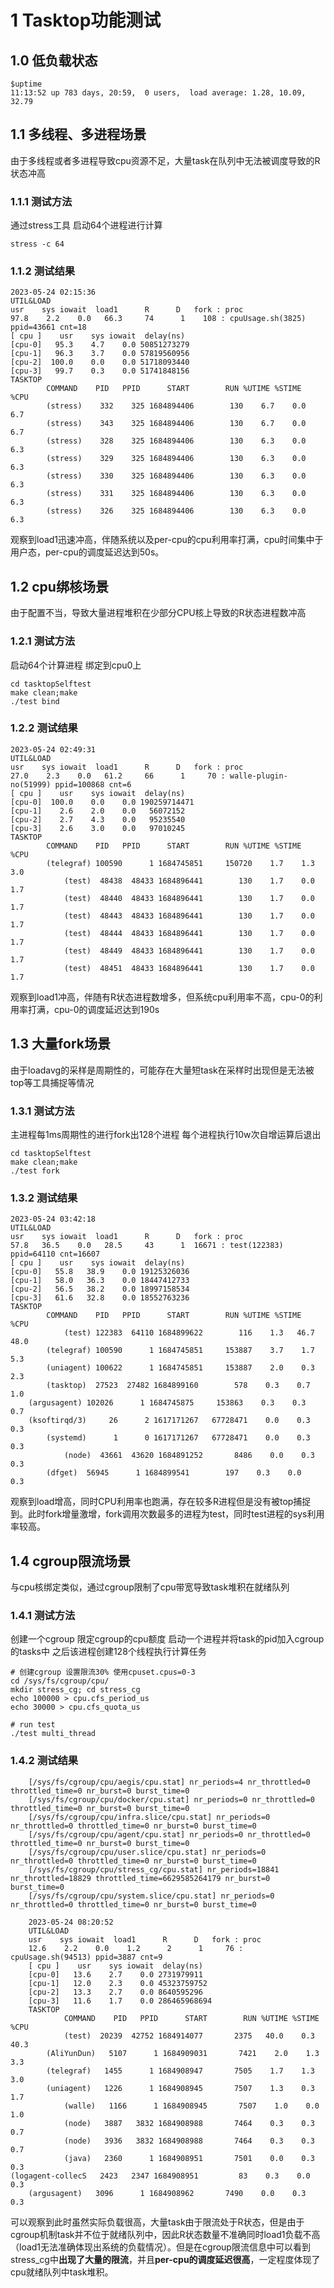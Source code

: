 # 1 Tasktop功能测试
## 1.0 低负载状态

    $uptime
    11:13:52 up 783 days, 20:59,  0 users,  load average: 1.28, 10.09, 32.79

## 1.1 多线程、多进程场景
由于多线程或者多进程导致cpu资源不足，大量task在队列中无法被调度导致的R状态冲高
### 1.1.1 测试方法
通过stress工具 启动64个进程进行计算

    stress -c 64

### 1.1.2 测试结果
    2023-05-24 02:15:36
    UTIL&LOAD
    usr    sys iowait  load1      R      D   fork : proc 
    97.8    2.2    0.0   66.3     74      1    108 : cpuUsage.sh(3825) ppid=43661 cnt=18 
    [ cpu ]    usr    sys iowait  delay(ns)
    [cpu-0]   95.3    4.7    0.0 50851273279
    [cpu-1]   96.3    3.7    0.0 57819560956
    [cpu-2]  100.0    0.0    0.0 51718093440
    [cpu-3]   99.7    0.3    0.0 51741848156
    TASKTOP
            COMMAND    PID   PPID      START        RUN %UTIME %STIME   %CPU
            (stress)    332    325 1684894406        130    6.7    0.0    6.7
            (stress)    343    325 1684894406        130    6.7    0.0    6.7
            (stress)    328    325 1684894406        130    6.3    0.0    6.3
            (stress)    329    325 1684894406        130    6.3    0.0    6.3
            (stress)    330    325 1684894406        130    6.3    0.0    6.3
            (stress)    331    325 1684894406        130    6.3    0.0    6.3
            (stress)    326    325 1684894406        130    6.3    0.0    6.3

观察到load1迅速冲高，伴随系统以及per-cpu的cpu利用率打满，cpu时间集中于用户态，per-cpu的调度延迟达到50s。

## 1.2 cpu绑核场景
由于配置不当，导致大量进程堆积在少部分CPU核上导致的R状态进程数冲高
### 1.2.1 测试方法
启动64个计算进程 绑定到cpu0上

    cd tasktopSelftest
    make clean;make
    ./test bind
### 1.2.2 测试结果
    2023-05-24 02:49:31
    UTIL&LOAD
    usr    sys iowait  load1      R      D   fork : proc 
    27.0    2.3    0.0   61.2     66      1     70 : walle-plugin-no(51999) ppid=100868 cnt=6 
    [ cpu ]    usr    sys iowait  delay(ns)
    [cpu-0]  100.0    0.0    0.0 190259714471
    [cpu-1]    2.6    2.0    0.0   56072152
    [cpu-2]    2.7    4.3    0.0   95235540
    [cpu-3]    2.6    3.0    0.0   97010245
    TASKTOP
            COMMAND    PID   PPID      START        RUN %UTIME %STIME   %CPU
            (telegraf) 100590      1 1684745851     150720    1.7    1.3    3.0
                (test)  48438  48433 1684896441        130    1.7    0.0    1.7
                (test)  48440  48433 1684896441        130    1.7    0.0    1.7
                (test)  48443  48433 1684896441        130    1.7    0.0    1.7
                (test)  48444  48433 1684896441        130    1.7    0.0    1.7
                (test)  48449  48433 1684896441        130    1.7    0.0    1.7
                (test)  48451  48433 1684896441        130    1.7    0.0    1.7
观察到load1冲高，伴随有R状态进程数增多，但系统cpu利用率不高，cpu-0的利用率打满，cpu-0的调度延迟达到190s
## 1.3 大量fork场景
由于loadavg的采样是周期性的，可能存在大量短task在采样时出现但是无法被top等工具捕捉等情况
### 1.3.1 测试方法
主进程每1ms周期性的进行fork出128个进程 每个进程执行10w次自增运算后退出

    cd tasktopSelftest
    make clean;make
    ./test fork
### 1.3.2 测试结果

    2023-05-24 03:42:18
    UTIL&LOAD
    usr    sys iowait  load1      R      D   fork : proc 
    57.8   36.5    0.0   28.5     43      1  16671 : test(122383) ppid=64110 cnt=16607 
    [ cpu ]    usr    sys iowait  delay(ns)
    [cpu-0]   55.8   38.9    0.0 19125326036
    [cpu-1]   58.0   36.3    0.0 18447412733
    [cpu-2]   56.5   38.2    0.0 18997158534
    [cpu-3]   61.6   32.8    0.0 18552763236
    TASKTOP
            COMMAND    PID   PPID      START        RUN %UTIME %STIME   %CPU
                (test) 122383  64110 1684899622        116    1.3   46.7   48.0
            (telegraf) 100590      1 1684745851     153887    3.7    1.7    5.3
            (uniagent) 100622      1 1684745851     153887    2.0    0.3    2.3
            (tasktop)  27523  27482 1684899160        578    0.3    0.7    1.0
        (argusagent) 102026      1 1684745875     153863    0.3    0.3    0.7
        (ksoftirqd/3)     26      2 1617171267   67728471    0.0    0.3    0.3
            (systemd)      1      0 1617171267   67728471    0.0    0.3    0.3
                (node)  43661  43620 1684891252       8486    0.0    0.3    0.3
            (dfget)  56945      1 1684899541        197    0.3    0.0    0.3

观察到load增高，同时CPU利用率也跑满，存在较多R进程但是没有被top捕捉到。此时fork增量激增，fork调用次数最多的进程为test，同时test进程的sys利用率较高。
## 1.4 cgroup限流场景
与cpu核绑定类似，通过cgroup限制了cpu带宽导致task堆积在就绪队列
### 1.4.1 测试方法
创建一个cgroup 限定cgroup的cpu额度 启动一个进程并将task的pid加入cgroup的tasks中 之后该进程创建128个线程执行计算任务

    # 创建cgroup 设置限流30% 使用cpuset.cpus=0-3 
    cd /sys/fs/cgroup/cpu/
    mkdir stress_cg; cd stress_cg
    echo 100000 > cpu.cfs_period_us
    echo 30000 > cpu.cfs_quota_us

    # run test
    ./test multi_thread

### 1.4.2 测试结果

        [/sys/fs/cgroup/cpu/aegis/cpu.stat] nr_periods=4 nr_throttled=0 throttled_time=0 nr_burst=0 burst_time=0
        [/sys/fs/cgroup/cpu/docker/cpu.stat] nr_periods=0 nr_throttled=0 throttled_time=0 nr_burst=0 burst_time=0
        [/sys/fs/cgroup/cpu/infra.slice/cpu.stat] nr_periods=0 nr_throttled=0 throttled_time=0 nr_burst=0 burst_time=0
        [/sys/fs/cgroup/cpu/agent/cpu.stat] nr_periods=0 nr_throttled=0 throttled_time=0 nr_burst=0 burst_time=0
        [/sys/fs/cgroup/cpu/user.slice/cpu.stat] nr_periods=0 nr_throttled=0 throttled_time=0 nr_burst=0 burst_time=0
        [/sys/fs/cgroup/cpu/stress_cg/cpu.stat] nr_periods=18841 nr_throttled=18829 throttled_time=6629585264179 nr_burst=0 burst_time=0
        [/sys/fs/cgroup/cpu/system.slice/cpu.stat] nr_periods=0 nr_throttled=0 throttled_time=0 nr_burst=0 burst_time=0
        
        2023-05-24 08:20:52
        UTIL&LOAD
        usr    sys iowait  load1      R      D   fork : proc 
        12.6    2.2    0.0    1.2      2      1     76 : cpuUsage.sh(94513) ppid=3887 cnt=9 
        [ cpu ]    usr    sys iowait  delay(ns)
        [cpu-0]   13.6    2.7    0.0 2731979911
        [cpu-1]   12.0    2.3    0.0 45323759752
        [cpu-2]   13.3    2.7    0.0 8640595296
        [cpu-3]   11.6    1.7    0.0 286465968694
        TASKTOP
                COMMAND    PID   PPID      START        RUN %UTIME %STIME   %CPU
                (test)  20239  42752 1684914077       2375   40.0    0.3   40.3
            (AliYunDun)   5107      1 1684909031       7421    2.0    1.3    3.3
            (telegraf)   1455      1 1684908947       7505    1.7    1.3    3.0
            (uniagent)   1226      1 1684908945       7507    1.3    0.3    1.7
                (walle)   1166      1 1684908945       7507    1.0    0.0    1.0
                (node)   3887   3832 1684908988       7464    0.3    0.3    0.7
                (node)   3936   3832 1684908988       7464    0.3    0.3    0.7
                (java)   2360      1 1684908951       7501    0.0    0.3    0.3
    (logagent-collecS   2423   2347 1684908951         83    0.3    0.0    0.3
        (argusagent)   3096      1 1684908962       7490    0.0    0.3    0.3

可以观察到此时虽然实际负载很高，大量task由于限流处于R状态，但是由于cgroup机制task并不位于就绪队列中，因此R状态数量不准确同时load1负载不高（load1无法准确体现出系统的负载情况）。但是在cgroup限流信息中可以看到stress_cg中**出现了大量的限流**，并且**per-cpu的调度延迟很高**，一定程度体现了cpu就绪队列中task堆积。